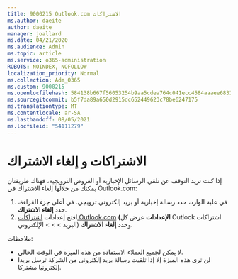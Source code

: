 ```yaml
---
title: 9000215 Outlook.com الاشتراكات
ms.author: daeite
author: daeite
manager: joallard
ms.date: 04/21/2020
ms.audience: Admin
ms.topic: article
ms.service: o365-administration
ROBOTS: NOINDEX, NOFOLLOW
localization_priority: Normal
ms.collection: Adm_O365
ms.custom: 9000215
ms.openlocfilehash: 584138b667f56053254b9aa5cdea764c041ecc4584aaaee683107f21b14d61e3
ms.sourcegitcommit: b5f7da89a650d2915dc652449623c78be6247175
ms.translationtype: MT
ms.contentlocale: ar-SA
ms.lasthandoff: 08/05/2021
ms.locfileid: "54111279"
---
```

# <a name="subscriptions-and-unsubscribing"></a>الاشتراكات و إلغاء الاشتراك

إذا كنت تريد التوقف عن تلقي الرسائل الإخبارية أو العروض الترويجية، فهناك طريقتان يمكنك من خلالها إلغاء الاشتراك في Outlook.com:

1. في علبة الوارد، حدد رسالة إخبارية أو بريد إلكتروني ترويجي. في أعلى جزء القراءة، حدد **إلغاء الاشتراك**.
2. افتح إعدادات [اشتراكات Outlook.com](https://outlook.live.com/mail/options/mail/brandsSubscriptions) **(الإعدادات** عرض كل Outlook اشتراكات البريد  >    >    >  الإلكتروني) وحدد **إلغاء الاشتراك**.

ملاحظات:

- لا يمكن لجميع العملاء الاستفادة من هذه الميزة في الوقت الحالي.
- لن ترى هذه الميزة إلا إذا تلقيت رسالة بريد إلكتروني من الشركة ترسل بريدا إلكترونيا مشتركا.